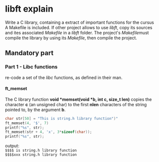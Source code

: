 # libft explain

Write a C library, containing a extract of important functions for the cursus
A Makefile is included. If other project allows to use *libft*, copy its sources and ites associated *Makefile* in a *libft* folder. The project's *Makefile*must compile the library by using its *Makefile*, then compile the project.

## Mandatory part

### Part 1 - Libc functions

re-code a set of the *libc* functions, as defined in their man.

#### ft_memset

The C library function **void \*memset(void \*b, int c, size_t len)** copies the character **c** (an unsigned char) to the first **nlen** characters of the string pointed to, by the argument **b**.

```C
char str[50] = "This is string.h library function")"
ft_memset(4, '$', 7)
printf("%s", str);
ft_memset(str + 4, 'x', 3*sizeof(char));
printf("%s", str);
```

output:  
`$$$$ is string.h library function`  
`$$$$xxx string.h library function`